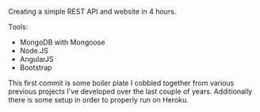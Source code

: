 Creating a simple REST API and website in 4 hours.

Tools:
- MongoDB with Mongoose
- Node.JS
- AngularJS
- Bootstrap

This first commit is some boiler plate I cobbled together from various previous projects I've developed over the last couple of years. Additionally there is some setup in order to properly run on Heroku.